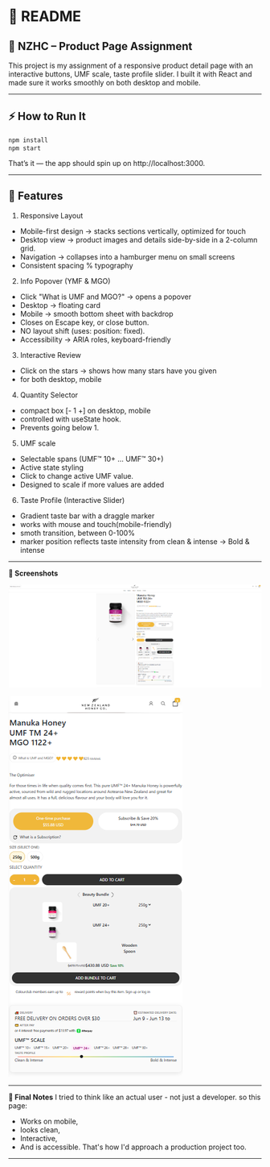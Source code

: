 # 📖 README #

## 🐝 NZHC – Product Page Assignment ##

This project is my assignment of a responsive product detail page with an interactive buttons, UMF scale, taste profile slider.
I built it with React and made sure it works smoothly on both desktop and mobile.

---

## ⚡ How to Run It ##
```
npm install
npm start
```
That’s it — the app should spin up on http://localhost:3000.

---

## 🚀 Features ## 
1. Responsive Layout
 - Mobile-first design -> stacks sections vertically, optimized for touch
 - Desktop view -> product images and details side-by-side in a 2-column grid.
 - Navigation -> collapses into a hamburger menu on small screens
 - Consistent spacing % typography
2. Info Popover (YMF & MGO)
 - Click "What is UMF and MGO?" -> opens a popover
 - Desktop -> floating card
 - Mobile -> smooth bottom sheet with backdrop
 - Closes on Escape key, or close button.
 - NO layout shift (uses: position: fixed).
 - Accessibility -> ARIA roles, keyboard-friendly
3. Interactive Review
 - Click on the stars -> shows how many stars have you given
 - for both desktop, mobile
4. Quantity Selector
 - compact box [- 1 +] on desktop, mobile
 - controlled with useState hook.
 - Prevents going below 1.
5. UMF scale
 - Selectable spans (UMF™ 10+ … UMF™ 30+)
 - Active state styling 
 - Click to change active UMF value.
 - Designed to scale if more values are added
6. Taste Profile (Interactive Slider)
 - Gradient taste bar with a draggle marker
 - works with mouse and touch(mobile-friendly)
 - smoth transition, between 0-100%
 - marker position reflects taste intensity from clean & intense -> Bold & intense

---



**📸 Screenshots**

![Desktip screenshot](public/sources/desktop_view.png)

![Mobile screenshot](public/sources/mobile_view.png)


---

**📝 Final Notes**
I tried to think like an actual user - not just a developer. so this page:
- Works on mobile,
- looks clean,
- Interactive,
- And is accessible.
That's how I'd approach a production project too.

---
